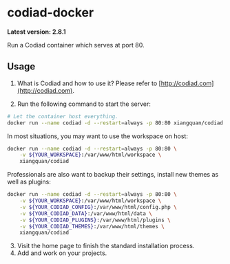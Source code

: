 # codiad-docker
**Latest version: 2.8.1**

Run a Codiad container which serves at port 80.

## Usage
1. What is Codiad and how to use it? Please refer to
[http://codiad.com](http://codiad.com).

2. Run the following command to start the server:
```bash
# Let the container host everything.
docker run --name codiad -d --restart=always -p 80:80 xiangquan/codiad
```
In most situations, you may want to use the workspace on host:
```bash
docker run --name codiad -d --restart=always -p 80:80 \
    -v ${YOUR_WORKSPACE}:/var/www/html/workspace \
    xiangquan/codiad
```
Professionals are also want to backup their settings, install new themes as
well as plugins:
```bash
docker run --name codiad -d --restart=always -p 80:80 \
    -v ${YOUR_WORKSPACE}:/var/www/html/workspace \
    -v ${YOUR_CODIAD_CONFIG}:/var/www/html/config.php \
    -v ${YOUR_CODIAD_DATA}:/var/www/html/data \
    -v ${YOUR_CODIAD_PLUGINS}:/var/www/html/plugins \
    -v ${YOUR_CODIAD_THEMES}:/var/www/html/themes \
    xiangquan/codiad
```
3. Visit the home page to finish the standard installation process.
4. Add and work on your projects.
